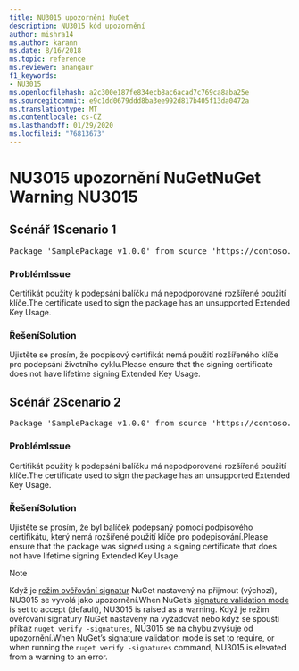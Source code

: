 ```yaml
---
title: NU3015 upozornění NuGet
description: NU3015 kód upozornění
author: mishra14
ms.author: karann
ms.date: 8/16/2018
ms.topic: reference
ms.reviewer: anangaur
f1_keywords:
- NU3015
ms.openlocfilehash: a2c300e187fe834ecb8ac6acad7c769ca8aba25e
ms.sourcegitcommit: e9c1dd0679ddd8ba3ee992d817b405f13da0472a
ms.translationtype: MT
ms.contentlocale: cs-CZ
ms.lasthandoff: 01/29/2020
ms.locfileid: "76813673"
---
```

# <a name="nuget-warning-nu3015"></a><span data-ttu-id="a1898-103">NU3015 upozornění NuGet</span><span class="sxs-lookup"><span data-stu-id="a1898-103">NuGet Warning NU3015</span></span>

## <a name="scenario-1"></a><span data-ttu-id="a1898-104">Scénář 1</span><span class="sxs-lookup"><span data-stu-id="a1898-104">Scenario 1</span></span>

<pre>Package 'SamplePackage v1.0.0' from source 'https://contoso.com/index.json': The lifetime signing EKU in the primary signature's certificate is not supported.</pre>

### <a name="issue"></a><span data-ttu-id="a1898-105">Problém</span><span class="sxs-lookup"><span data-stu-id="a1898-105">Issue</span></span>

<span data-ttu-id="a1898-106">Certifikát použitý k podepsání balíčku má nepodporované rozšířené použití klíče.</span><span class="sxs-lookup"><span data-stu-id="a1898-106">The certificate used to sign the package has an unsupported Extended Key Usage.</span></span>


### <a name="solution"></a><span data-ttu-id="a1898-107">Řešení</span><span class="sxs-lookup"><span data-stu-id="a1898-107">Solution</span></span>

<span data-ttu-id="a1898-108">Ujistěte se prosím, že podpisový certifikát nemá použití rozšířeného klíče pro podepsání životního cyklu.</span><span class="sxs-lookup"><span data-stu-id="a1898-108">Please ensure that the signing certificate does not have lifetime signing Extended Key Usage.</span></span>



## <a name="scenario-2"></a><span data-ttu-id="a1898-109">Scénář 2</span><span class="sxs-lookup"><span data-stu-id="a1898-109">Scenario 2</span></span>

<pre>Package 'SamplePackage v1.0.0' from source 'https://contoso.com/index.json': The lifetime signing EKU in the signing certificate is not supported.</pre>

### <a name="issue"></a><span data-ttu-id="a1898-110">Problém</span><span class="sxs-lookup"><span data-stu-id="a1898-110">Issue</span></span>

<span data-ttu-id="a1898-111">Certifikát použitý k podepsání balíčku má nepodporované rozšířené použití klíče.</span><span class="sxs-lookup"><span data-stu-id="a1898-111">The certificate used to sign the package has an unsupported Extended Key Usage.</span></span>


### <a name="solution"></a><span data-ttu-id="a1898-112">Řešení</span><span class="sxs-lookup"><span data-stu-id="a1898-112">Solution</span></span>

<span data-ttu-id="a1898-113">Ujistěte se prosím, že byl balíček podepsaný pomocí podpisového certifikátu, který nemá rozšířené použití klíče pro podepisování.</span><span class="sxs-lookup"><span data-stu-id="a1898-113">Please ensure that the package was signed using a signing certificate that does not have lifetime signing Extended Key Usage.</span></span>


> [!Note]
> <span data-ttu-id="a1898-114">Když je [režim ověřování signatur](../../consume-packages/installing-signed-packages.md#configure-package-signature-requirements) NuGet nastavený na přijmout (výchozí), NU3015 se vyvolá jako upozornění.</span><span class="sxs-lookup"><span data-stu-id="a1898-114">When NuGet’s [signature validation mode](../../consume-packages/installing-signed-packages.md#configure-package-signature-requirements) is set to accept (default), NU3015 is raised as a warning.</span></span> <span data-ttu-id="a1898-115">Když je režim ověřování signatury NuGet nastavený na vyžadovat nebo když se spouští příkaz `nuget verify -signatures`, NU3015 se na chybu zvyšuje od upozornění.</span><span class="sxs-lookup"><span data-stu-id="a1898-115">When NuGet’s signature validation mode is set to require, or when running the `nuget verify -signatures` command, NU3015 is elevated from a warning to an error.</span></span> 
